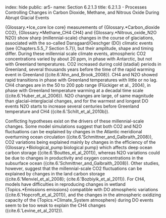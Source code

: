 index: hide
public: ar5-
name: Section 6.2.1.3
title: 6.2.1.3 - Processes Controlling Changes in Carbon Dioxide, Methane, and Nitrous Oxide During Abrupt Glacial Events

{Glossary.*Ice_core Ice core} measurements of {Glossary.*Carbon_dioxide CO2}, {Glossary.*Methane_CH4 CH4} and {Glossary.*Nitrous_oxide_N2O N2O} show sharp (millennial-scale) changes in the course of glaciations, associated with the so-called Dansgaard/Oeschger (DO) climatic events (see {Chapters.5.5_7 Section 5.7}), but their amplitude, shape and timing differ. During these millennial scale climate events, atmospheric CO2 concentrations varied by about 20 ppm, in phase with Antarctic, but not with Greenland temperatures. CO2 increased during cold (stadial) periods in Greenland, several thousands years before the time of the rapid warming event in Greenland ({cite.6.'Ahn_and_Brook_2008}). CH4 and N2O showed rapid transitions in phase with Greenland temperatures with little or no lag. CH4 changes are in the 50 to 200 ppb range (Flückiger et al., 2004), in phase with Greenland temperature warming at a decadal time scale ({cite.6.'Huber_et_al_2006}). N2O changes are large, of same magnitude than glacial–interglacial changes, and for the warmest and longest DO events N2O starts to increase several centuries before Greenland temperature and CH4 ({cite.6.'Schilt_et_al_2010b}).

Conflicting hypotheses exist on the drivers of these millennial-scale changes. Some model simulations suggest that both CO2 and N2O fluctuations can be explained by changes in the Atlantic meridional overturning ocean circulation ({cite.6.'Schmittner_and_Galbraith_2008}), CO2 variations being explained mainly by changes in the efficiency of the {Glossary.*Biological_pump biological pump} which affects deep ocean carbon storage ({cite.6.'Bouttes_et_al_2011}), whereas N2O variations could be due to changes in productivity and oxygen concentrations in the subsurface ocean ({cite.6.'Schmittner_and_Galbraith_2008}). Other studies, however, suggest that the millennial-scale CO2 fluctuations can be explained by changes in the land carbon storage ({cite.6.'Menviel_et_al_2008}; {cite.6.'Bozbiyik_et_al_2011}). For CH4, models have difficulties in reproducing changes in wetland {Topics.*Emissions emissions} compatible with DO atmospheric variations ({cite.6.'Hopcroft_et_al_2011}), and the changes in the atmospheric oxidizing capacity of the {Topics.*Climate_System atmosphere} during DO events seem to be too weak to explain the CH4 changes ({cite.6.'Levine_et_al_2012}).
